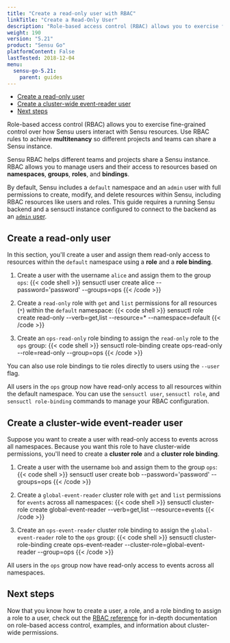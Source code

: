 ```yaml
---
title: "Create a read-only user with RBAC"
linkTitle: "Create a Read-Only User"
description: "Role-based access control (RBAC) allows you to exercise fine-grained control over how Sensu users interact with Sensu resources. Use RBAC rules to achieve multitenancy so different projects and teams can share a Sensu instance. Read this guide to create users with Sensu RBAC."
weight: 190
version: "5.21"
product: "Sensu Go"
platformContent: False
lastTested: 2018-12-04
menu: 
  sensu-go-5.21:
    parent: guides
---
```


- [Create a read-only user](#create-a-read-only-user)
- [Create a cluster-wide event-reader user](#create-a-cluster-wide-event-reader-user)
- [Next steps](#next-steps)

Role-based access control (RBAC) allows you to exercise fine-grained control over how Sensu users interact with Sensu resources.
Use RBAC rules to achieve **multitenancy** so different projects and teams can share a Sensu instance. 

Sensu RBAC helps different teams and projects share a Sensu instance.
RBAC allows you to manage users and their access to resources based on **namespaces**, **groups**, **roles**, and **bindings**.

By default, Sensu includes a `default` namespace and an `admin` user with full permissions to create, modify, and delete resources within Sensu, including RBAC resources like users and roles.
This guide requires a running Sensu backend and a sensuctl instance configured to connect to the backend as an [`admin` user][2].

## Create a read-only user

In this section, you'll create a user and assign them read-only access to resources within the `default` namespace using a **role** and a **role binding**.

1. Create a user with the username `alice` and assign them to the group `ops`:
{{< code shell >}}
sensuctl user create alice --password='password' --groups=ops
{{< /code >}}

2. Create a `read-only` role with `get` and `list` permissions for all resources (`*`) within the `default` namespace:
{{< code shell >}}
sensuctl role create read-only --verb=get,list --resource=* --namespace=default
{{< /code >}}

3. Create an `ops-read-only` role binding to assign the `read-only` role to the `ops` group:
{{< code shell >}}
sensuctl role-binding create ops-read-only --role=read-only --group=ops
{{< /code >}}

You can also use role bindings to tie roles directly to users using the `--user` flag.

All users in the `ops` group now have read-only access to all resources within the default namespace.
You can use the `sensuctl user`, `sensuctl role`, and `sensuctl role-binding` commands to manage your RBAC configuration.

## Create a cluster-wide event-reader user

Suppose you want to create a user with read-only access to events across all namespaces.
Because you want this role to have cluster-wide permissions, you'll need to create a **cluster role** and a **cluster role binding**.

1. Create a user with the username `bob` and assign them to the group `ops`:
{{< code shell >}}
sensuctl user create bob --password='password' --groups=ops
{{< /code >}}

2. Create a `global-event-reader` cluster role with `get` and `list` permissions for `events` across all namespaces:
{{< code shell >}}
sensuctl cluster-role create global-event-reader --verb=get,list --resource=events
{{< /code >}}

3. Create an `ops-event-reader` cluster role binding to assign the `global-event-reader` role to the `ops` group:
{{< code shell >}}
sensuctl cluster-role-binding create ops-event-reader --cluster-role=global-event-reader --group=ops
{{< /code >}}

All users in the `ops` group now have read-only access to events across all namespaces.

## Next steps

Now that you know how to create a user, a role, and a role binding to assign a role to a user, check out the [RBAC reference][1] for in-depth documentation on role-based access control, examples, and information about cluster-wide permissions.

[1]: ../../reference/rbac/
[2]: ../../reference/rbac#default-users
